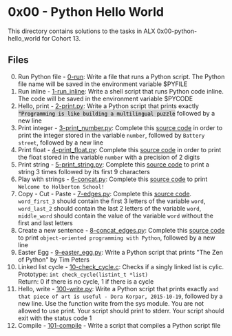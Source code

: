 # 0x00 - Python Hello World

This directory contains solutions to the tasks in ALX 0x00-python-hello_world for Cohort 13.

## Files

0. Run Python file - [0-run](./0-run): Write a file that runs a Python script. The Python file name will be saved in the environment variable $PYFILE
1. Run inline - [1-run_inline](./1-run_inline): Write a shell script that runs Python code inline. The code will be saved in the environment variable $PYCODE
2. Hello, print - [2-print.py](./2-print.py): Write a Python script that prints exactly <span style = "color:#000000; background-color:#d3d3d3">``"Programming is like building a multilingual puzzle``</span> followed by a new line
3. Print integer - [3-print_number.py](./3-print_number.py): Complete this [source code](https://github.com/alx-tools/0x00.py/blob/master/3-print_number.py) in order to print the integer stored in the variable ``number``, followed by ``Battery street``, followed by a new line
4. Print float - [4-print_float.py](./4-print_float.py): Complete this [source code](https://github.com/alx-tools/0x00.py/blob/master/4-print_float.py) in order to print the float stored in the variable ``number`` with a precision of 2 digits
5. Print string - [5-print_string.py](./5-print_string.py): Complete this [source code](https://github.com/alx-tools/0x00.py/blob/master/5-print_string.py) to print a string 3 times followed by its first 9 characters
6. Play with strings - [6-concat.py](./6-concat.py): Complete this [source code](https://github.com/alx-tools/0x00.py/blob/master/6-concat.py) to print ``Welcome to Holberton School!``
7. Copy - Cut - Paste  - [7-edges.py](./7-edges.py): Complete this [source code](https://github.com/alx-tools/0x00.py/blob/master/7-edges.py). ``word_first_3`` should contain the first 3 letters of the variable ``word``, ``word_last_2`` should contain the last 2 letters of the variable ``word``, ``middle_word`` should contain the value of the variable ``word`` without the first and last letters
8. Create a new sentence - [8-concat_edges.py](./8-concat_edges.py): Complete this [source code](https://github.com/alx-tools/0x00.py/blob/master/8-concat_edges.py) to print ``object-oriented programming with Python``, followed by a new line
9. Easter Egg - [9-easter_egg.py](./9-easter_egg.py): Write a Python script that prints "The Zen of Python" by Tim Peters
10. Linked list cycle - [10-check_cycle.c](./10-check_cycle.c): Checks if a singly linked list is cylic.  
Prototype: ``int check_cycle(listint_t *list)``  
Return: 0 if there is no cycle, 1 if there is a cycle
11. Hello, write - [100-write.py](./100-write.py): Write a Python script that prints exactly ``and that piece of art is useful - Dora Korpar, 2015-10-19``, followed by a new line. Use the function write from the sys module. You are not allowed to use print. Your script should print to stderr. Your script should exit with the status code 1
12. Compile - [101-compile](./101-compile) - Write a script that compiles a Python script file

